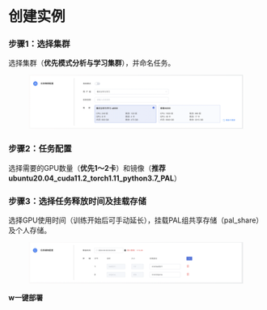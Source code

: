 # 创建实例

### 步骤1：选择集群

选择集群（**优先模式分析与学习集群**），并命名任务。

<figure><img src=".gitbook/assets/image.png" alt=""><figcaption></figcaption></figure>

### 步骤2：任务配置

选择需要的GPU数量（**优先1～2卡**）和镜像（**推荐ubuntu20.04\_cuda11.2\_torch1.11\_python3.7\_PAL**）



### 步骤3：选择任务释放时间及挂载存储

选择GPU使用时间（训练开始后可手动延长），挂载PAL组共享存储（pal\_share）及个人存储。

<figure><img src=".gitbook/assets/image (1).png" alt=""><figcaption></figcaption></figure>

**w一键部署**
